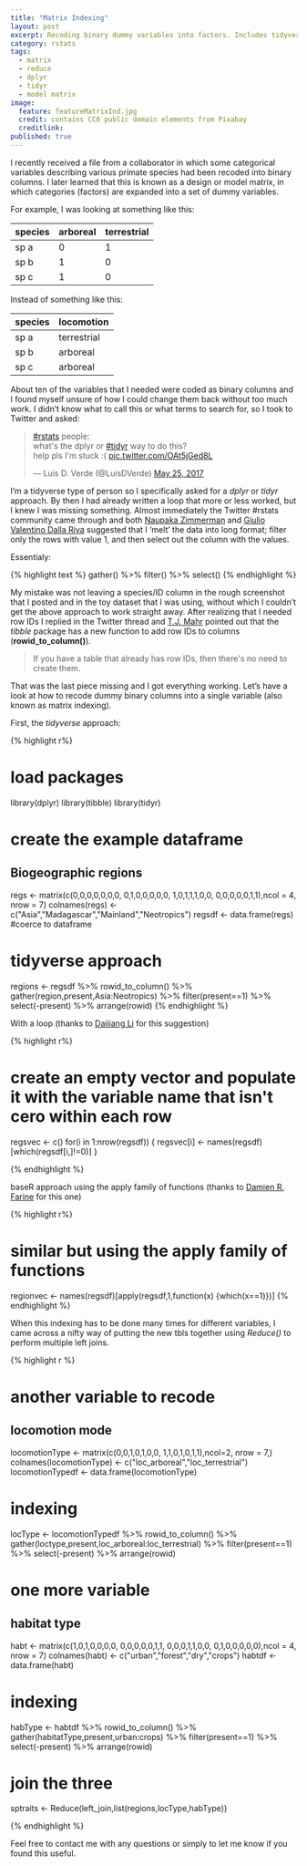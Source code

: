 ```yaml
---
title: "Matrix Indexing"
layout: post
excerpt: Recoding binary dummy variables into factors. Includes tidyverse and base R approaches. 
category: rstats
tags:
  - matrix
  - reduce
  - dplyr
  - tidyr
  - model matrix
image:
  feature: featureMatrixInd.jpg
  credit: contains CC0 public domain elements from Pixabay
  creditlink: 
published: true
---
```


I recently received a file from a collaborator in which some categorical variables describing various primate species had been recoded into binary columns. I later learned that this is known as a design or model matrix, in which categories (factors) are expanded into a set of dummy variables.

For example, I was looking at something like this:

| species | arboreal | terrestrial |
|---------|----------|-------------|
| sp a    | 0        | 1           |
| sp b    | 1        | 0           |
| sp c    | 1        | 0           |

Instead of something like this:

| species | locomotion  |
|---------|-------------|
| sp a    | terrestrial |
| sp b    | arboreal    |
| sp c    | arboreal    |

About ten of the variables that I needed were coded as binary columns and I found myself unsure of how I could change them back without too much work. I didn’t know what to call this or what terms to search for, so I took to Twitter and asked:

<blockquote class="twitter-tweet" data-lang="en"><p lang="en" dir="ltr"><a href="https://twitter.com/hashtag/rstats?src=hash">#rstats</a> people: <br>what&#39;s the dplyr or <a href="https://twitter.com/hashtag/tidyr?src=hash">#tidyr</a> way to do this? <br>help pls I&#39;m stuck :( <a href="https://t.co/OAt5jGed8L">pic.twitter.com/OAt5jGed8L</a></p>&mdash; Luis D. Verde (@LuisDVerde) <a href="https://twitter.com/LuisDVerde/status/867869003246706690">May 25, 2017</a></blockquote>
<script async src="//platform.twitter.com/widgets.js" charset="utf-8"></script>

I’m a tidyverse type of person so I specifically asked for a _dplyr_ or _tidyr_ approach. By then I had already written a loop that more or less worked, but I knew I was missing something.
Almost immediately the Twitter #rstats community came through and both [Naupaka Zimmerman](https://twitter.com/naupakaz) and [Giulio Valentino Dalla Riva](https://twitter.com/ipnosimmia) suggested that I ‘melt’ the data into long format; filter only the rows with value 1, and then select out the column with the values.

Essentialy:

{% highlight text %}
gather() %>% filter() %>% select()
{% endhighlight %}

My mistake was not leaving a species/ID column in the rough screenshot that I posted and in the toy dataset that I was using, without which I couldn’t get the above approach to work straight away. After realizing that I needed row IDs I replied in the Twitter thread and [T.J. Mahr]( https://twitter.com/tjmahr) pointed out that the _tibble_ package has a new function to add row IDs to columns (**rowid_to_column()**). 

> If you have a table that already has row IDs, then there's no need to create them.

That was the last piece missing and I got everything working. Let’s have a look at how to recode dummy binary columns into a single variable (also known as matrix indexing).

First, the _tidyverse_ approach:

{% highlight r%}
# load packages
library(dplyr)
library(tibble)
library(tidyr)

# create the example dataframe
## Biogeographic regions
regs <- matrix(c(0,0,0,0,0,0,0,
                 0,1,0,0,0,0,0,
                 1,0,1,1,1,0,0,
                 0,0,0,0,0,1,1),ncol = 4, nrow = 7)
colnames(regs) <- c("Asia","Madagascar","Mainland","Neotropics")
regsdf <- data.frame(regs) #coerce to dataframe

# tidyverse approach
regions <- regsdf %>% rowid_to_column() %>% gather(region,present,Asia:Neotropics) %>% 
              filter(present==1) %>% select(-present) %>% arrange(rowid)
{% endhighlight %}

With a loop (thanks to [Daijiang Li](https://twitter.com/_djli) for this suggestion)

{% highlight r%}
# create an empty vector and populate it with the variable name that isn't cero within each row
regsvec <- c()
for(i in 1:nrow(regsdf)) {
    regsvec[i] <- names(regsdf)[which(regsdf[i,]!=0)]
}

{% endhighlight %}


baseR approach using the apply family of functions (thanks to [Damien R. Farine](https://twitter.com/DamienFarine) for this one)

{% highlight r%}
# similar but using the apply family of functions
regionvec <- names(regsdf)[apply(regsdf,1,function(x) {which(x==1)})]
{% endhighlight %}

When this indexing has to be done many times for different variables, I came across a nifty way of putting the new tbls together using _Reduce()_ to perform multiple left joins.

{% highlight r %}
# another variable to recode
## locomotion mode
locomotionType <- matrix(c(0,0,1,0,1,0,0,
                           1,1,0,1,0,1,1),ncol=2, nrow = 7,)
colnames(locomotionType) <- c("loc_arboreal","loc_terrestrial")
locomotionTypedf <- data.frame(locomotionType)

# indexing
locType <- locomotionTypedf %>% rowid_to_column() %>% gather(loctype,present,loc_arboreal:loc_terrestrial) %>% 
  filter(present==1) %>% select(-present) %>% arrange(rowid)

# one more variable
## habitat type
habt <- matrix(c(1,0,1,0,0,0,0,
                 0,0,0,0,0,1,1,
                 0,0,0,1,1,0,0,
                 0,1,0,0,0,0,0),ncol = 4, nrow = 7)
colnames(habt) <- c("urban","forest","dry","crops")
habtdf <- data.frame(habt)

# indexing
habType <- habtdf %>% rowid_to_column() %>% gather(habitatType,present,urban:crops) %>% 
  filter(present==1) %>% select(-present) %>% arrange(rowid)

# join the three
sptraits <- Reduce(left_join,list(regions,locType,habType)) 

{% endhighlight %}

Feel free to contact me with any questions or simply to let me know if you found this useful. 
